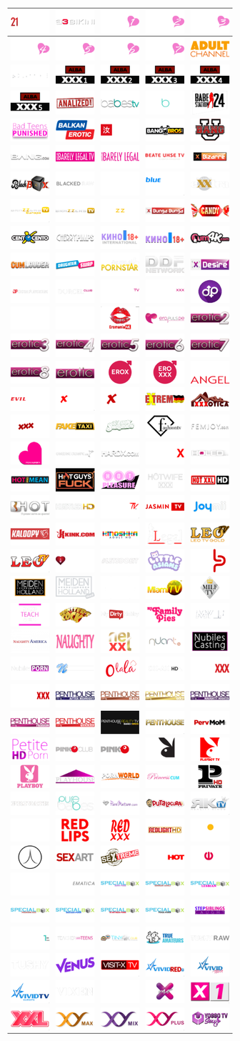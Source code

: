 | ![](https://raw.githubusercontent.com/RevGear/logo/master/Other/Adult/21Sextury.png) | ![](https://raw.githubusercontent.com/RevGear/logo/master/Other/Adult/A3-Bikini.png) | ![](https://raw.githubusercontent.com/RevGear/logo/master/Other/Adult/Adult-Channel-1.png) | ![](https://raw.githubusercontent.com/RevGear/logo/master/Other/Adult/Adult-Channel-2.png) | ![](https://raw.githubusercontent.com/RevGear/logo/master/Other/Adult/Adult-Channel-3.png) | 
|:---:|:---:|:---:|:---:|:---:| 
| ![](https://raw.githubusercontent.com/RevGear/logo/master/Other/Adult/Adult-Channel-4.png) | ![](https://raw.githubusercontent.com/RevGear/logo/master/Other/Adult/Adult-Channel-5.png) | ![](https://raw.githubusercontent.com/RevGear/logo/master/Other/Adult/Adult-Channel-6.png) | ![](https://raw.githubusercontent.com/RevGear/logo/master/Other/Adult/Adult-Channel-7.png) | ![](https://raw.githubusercontent.com/RevGear/logo/master/Other/Adult/Adult-Channel.png) | 
| ![](https://raw.githubusercontent.com/RevGear/logo/master/Other/Adult/Adult-Time.png) | ![](https://raw.githubusercontent.com/RevGear/logo/master/Other/Adult/ALBA-1.png) | ![](https://raw.githubusercontent.com/RevGear/logo/master/Other/Adult/ALBA-2.png) | ![](https://raw.githubusercontent.com/RevGear/logo/master/Other/Adult/ALBA-3.png) | ![](https://raw.githubusercontent.com/RevGear/logo/master/Other/Adult/ALBA-4.png) | 
| ![](https://raw.githubusercontent.com/RevGear/logo/master/Other/Adult/ALBA-5.png) | ![](https://raw.githubusercontent.com/RevGear/logo/master/Other/Adult/Analized.png) | ![](https://raw.githubusercontent.com/RevGear/logo/master/Other/Adult/Babes-TV.png) | ![](https://raw.githubusercontent.com/RevGear/logo/master/Other/Adult/Babes.png) | ![](https://raw.githubusercontent.com/RevGear/logo/master/Other/Adult/Babestation.png) | 
| ![](https://raw.githubusercontent.com/RevGear/logo/master/Other/Adult/Bad-Teens-Punished.png) | ![](https://raw.githubusercontent.com/RevGear/logo/master/Other/Adult/Balkan-Erotic.png) | ![](https://raw.githubusercontent.com/RevGear/logo/master/Other/Adult/Banana-Fever.png) | ![](https://raw.githubusercontent.com/RevGear/logo/master/Other/Adult/Bang-Bros.png) | ![](https://raw.githubusercontent.com/RevGear/logo/master/Other/Adult/Bang-U.png) | 
| ![](https://raw.githubusercontent.com/RevGear/logo/master/Other/Adult/Bang.png) | ![](https://raw.githubusercontent.com/RevGear/logo/master/Other/Adult/Barely-Legal-TV.png) | ![](https://raw.githubusercontent.com/RevGear/logo/master/Other/Adult/Barely-Legal.png) | ![](https://raw.githubusercontent.com/RevGear/logo/master/Other/Adult/Beate-Uhse-TV.png) | ![](https://raw.githubusercontent.com/RevGear/logo/master/Other/Adult/Bizarre.png) | 
| ![](https://raw.githubusercontent.com/RevGear/logo/master/Other/Adult/Blackbox.png) | ![](https://raw.githubusercontent.com/RevGear/logo/master/Other/Adult/Blacked-Raw.png) | ![](https://raw.githubusercontent.com/RevGear/logo/master/Other/Adult/Blacked.png) | ![](https://raw.githubusercontent.com/RevGear/logo/master/Other/Adult/Blue-Hustler.png) | ![](https://raw.githubusercontent.com/RevGear/logo/master/Other/Adult/Brazzers-Exxtra.png) | 
| ![](https://raw.githubusercontent.com/RevGear/logo/master/Other/Adult/Brazzers-TV-Europe.png) | ![](https://raw.githubusercontent.com/RevGear/logo/master/Other/Adult/Brazzers-TV.png) | ![](https://raw.githubusercontent.com/RevGear/logo/master/Other/Adult/Brazzers.png) | ![](https://raw.githubusercontent.com/RevGear/logo/master/Other/Adult/Bunga-Bunga.png) | ![](https://raw.githubusercontent.com/RevGear/logo/master/Other/Adult/Candy-TV.png) | 
| ![](https://raw.githubusercontent.com/RevGear/logo/master/Other/Adult/Cento-X-Cento.png) | ![](https://raw.githubusercontent.com/RevGear/logo/master/Other/Adult/Cherry-Pimps.png) | ![](https://raw.githubusercontent.com/RevGear/logo/master/Other/Adult/Cinema-18-Plus-International.png) | ![](https://raw.githubusercontent.com/RevGear/logo/master/Other/Adult/Cinema-18-Plus.png) | ![](https://raw.githubusercontent.com/RevGear/logo/master/Other/Adult/Cum-4K.png) | 
| ![](https://raw.githubusercontent.com/RevGear/logo/master/Other/Adult/Cum-Louder.png) | ![](https://raw.githubusercontent.com/RevGear/logo/master/Other/Adult/Daughter-Swap.png) | ![](https://raw.githubusercontent.com/RevGear/logo/master/Other/Adult/Day-With-A-Pornstar.png) | ![](https://raw.githubusercontent.com/RevGear/logo/master/Other/Adult/DDF-Network.png) | ![](https://raw.githubusercontent.com/RevGear/logo/master/Other/Adult/Desire.png) | 
| ![](https://raw.githubusercontent.com/RevGear/logo/master/Other/Adult/Digital-Playground.png) | ![](https://raw.githubusercontent.com/RevGear/logo/master/Other/Adult/Dorcel-Club.png) | ![](https://raw.githubusercontent.com/RevGear/logo/master/Other/Adult/Dorcel-TV.png) | ![](https://raw.githubusercontent.com/RevGear/logo/master/Other/Adult/Dorcel-XXX.png) | ![](https://raw.githubusercontent.com/RevGear/logo/master/Other/Adult/Dream-Porn.png) | 
| ![](https://raw.githubusercontent.com/RevGear/logo/master/Other/Adult/Dusk.png) | ![](https://raw.githubusercontent.com/RevGear/logo/master/Other/Adult/Emanuelle.png) | ![](https://raw.githubusercontent.com/RevGear/logo/master/Other/Adult/Eromania-4K.png) | ![](https://raw.githubusercontent.com/RevGear/logo/master/Other/Adult/Eropuls.png) | ![](https://raw.githubusercontent.com/RevGear/logo/master/Other/Adult/Erotic-2.png) | 
| ![](https://raw.githubusercontent.com/RevGear/logo/master/Other/Adult/Erotic-3.png) | ![](https://raw.githubusercontent.com/RevGear/logo/master/Other/Adult/Erotic-4.png) | ![](https://raw.githubusercontent.com/RevGear/logo/master/Other/Adult/Erotic-5.png) | ![](https://raw.githubusercontent.com/RevGear/logo/master/Other/Adult/Erotic-6.png) | ![](https://raw.githubusercontent.com/RevGear/logo/master/Other/Adult/Erotic-7.png) | 
| ![](https://raw.githubusercontent.com/RevGear/logo/master/Other/Adult/Erotic-8.png) | ![](https://raw.githubusercontent.com/RevGear/logo/master/Other/Adult/Erotic.png) | ![](https://raw.githubusercontent.com/RevGear/logo/master/Other/Adult/Erox-HD.png) | ![](https://raw.githubusercontent.com/RevGear/logo/master/Other/Adult/Eroxxx-HD.png) | ![](https://raw.githubusercontent.com/RevGear/logo/master/Other/Adult/Evil-Angel-TV.png) | 
| ![](https://raw.githubusercontent.com/RevGear/logo/master/Other/Adult/Evil-Angel.png) | ![](https://raw.githubusercontent.com/RevGear/logo/master/Other/Adult/Extasy-4K.png) | ![](https://raw.githubusercontent.com/RevGear/logo/master/Other/Adult/Extasy.png) | ![](https://raw.githubusercontent.com/RevGear/logo/master/Other/Adult/Extreme.png) | ![](https://raw.githubusercontent.com/RevGear/logo/master/Other/Adult/Exxxotica.png) | 
| ![](https://raw.githubusercontent.com/RevGear/logo/master/Other/Adult/Exxxtasy.png) | ![](https://raw.githubusercontent.com/RevGear/logo/master/Other/Adult/Fake-Taxi.png) | ![](https://raw.githubusercontent.com/RevGear/logo/master/Other/Adult/Family-Strokes.png) | ![](https://raw.githubusercontent.com/RevGear/logo/master/Other/Adult/Fashion-TV.png) | ![](https://raw.githubusercontent.com/RevGear/logo/master/Other/Adult/Fem-Joy.png) | 
| ![](https://raw.githubusercontent.com/RevGear/logo/master/Other/Adult/French-Lover.png) | ![](https://raw.githubusercontent.com/RevGear/logo/master/Other/Adult/Gangbang-Creampie.png) | ![](https://raw.githubusercontent.com/RevGear/logo/master/Other/Adult/Hard-X.png) | ![](https://raw.githubusercontent.com/RevGear/logo/master/Other/Adult/HardX.png) | ![](https://raw.githubusercontent.com/RevGear/logo/master/Other/Adult/Holed.png) | 
| ![](https://raw.githubusercontent.com/RevGear/logo/master/Other/Adult/Hot-And-Mean.png) | ![](https://raw.githubusercontent.com/RevGear/logo/master/Other/Adult/Hot-Guys-Fuck.png) | ![](https://raw.githubusercontent.com/RevGear/logo/master/Other/Adult/Hot-Pleasure.png) | ![](https://raw.githubusercontent.com/RevGear/logo/master/Other/Adult/Hot-Wife-XXX.png) | ![](https://raw.githubusercontent.com/RevGear/logo/master/Other/Adult/Hot-XXL.png) | 
| ![](https://raw.githubusercontent.com/RevGear/logo/master/Other/Adult/Hot.png) | ![](https://raw.githubusercontent.com/RevGear/logo/master/Other/Adult/Hustler-HD.png) | ![](https://raw.githubusercontent.com/RevGear/logo/master/Other/Adult/Hustler-TV.png) | ![](https://raw.githubusercontent.com/RevGear/logo/master/Other/Adult/Jasmin-TV.png) | ![](https://raw.githubusercontent.com/RevGear/logo/master/Other/Adult/Joy-Mii.png) | 
| ![](https://raw.githubusercontent.com/RevGear/logo/master/Other/Adult/Kaloopy.png) | ![](https://raw.githubusercontent.com/RevGear/logo/master/Other/Adult/Kink.png) | ![](https://raw.githubusercontent.com/RevGear/logo/master/Other/Adult/Kinoshka-Adult.png) | ![](https://raw.githubusercontent.com/RevGear/logo/master/Other/Adult/Legal.png) | ![](https://raw.githubusercontent.com/RevGear/logo/master/Other/Adult/Leo-TV-Gold.png) | 
| ![](https://raw.githubusercontent.com/RevGear/logo/master/Other/Adult/Leo-TV.png) | ![](https://raw.githubusercontent.com/RevGear/logo/master/Other/Adult/Lesbea.png) | ![](https://raw.githubusercontent.com/RevGear/logo/master/Other/Adult/Lets-Doeit.png) | ![](https://raw.githubusercontent.com/RevGear/logo/master/Other/Adult/Little-Asians.png) | ![](https://raw.githubusercontent.com/RevGear/logo/master/Other/Adult/Lust-Pur.png) | 
| ![](https://raw.githubusercontent.com/RevGear/logo/master/Other/Adult/Meiden-Van-Holland.png) | ![](https://raw.githubusercontent.com/RevGear/logo/master/Other/Adult/Meidenvan-Holland-Hard.png) | ![](https://raw.githubusercontent.com/RevGear/logo/master/Other/Adult/MetArt.png) | ![](https://raw.githubusercontent.com/RevGear/logo/master/Other/Adult/Miami-TV.png) | ![](https://raw.githubusercontent.com/RevGear/logo/master/Other/Adult/MILF-TV.png) | 
| ![](https://raw.githubusercontent.com/RevGear/logo/master/Other/Adult/Moms-Teach-Sex.png) | ![](https://raw.githubusercontent.com/RevGear/logo/master/Other/Adult/Monsters-Of-Cock.png) | ![](https://raw.githubusercontent.com/RevGear/logo/master/Other/Adult/My-Dirty-Hobby.png) | ![](https://raw.githubusercontent.com/RevGear/logo/master/Other/Adult/My-Family-Pies.png) | ![](https://raw.githubusercontent.com/RevGear/logo/master/Other/Adult/MYLF.png) | 
| ![](https://raw.githubusercontent.com/RevGear/logo/master/Other/Adult/Naughty-America.png) | ![](https://raw.githubusercontent.com/RevGear/logo/master/Other/Adult/Naughty.png) | ![](https://raw.githubusercontent.com/RevGear/logo/master/Other/Adult/Net-XXL.png) | ![](https://raw.githubusercontent.com/RevGear/logo/master/Other/Adult/Nuart.png) | ![](https://raw.githubusercontent.com/RevGear/logo/master/Other/Adult/Nubiles-Casting.png) | 
| ![](https://raw.githubusercontent.com/RevGear/logo/master/Other/Adult/Nubiles-Porn.png) | ![](https://raw.githubusercontent.com/RevGear/logo/master/Other/Adult/Nubiles.png) | ![](https://raw.githubusercontent.com/RevGear/logo/master/Other/Adult/O-La-La.png) | ![](https://raw.githubusercontent.com/RevGear/logo/master/Other/Adult/Ox-Ax.png) | ![](https://raw.githubusercontent.com/RevGear/logo/master/Other/Adult/Passie-XXX.png) | 
| ![](https://raw.githubusercontent.com/RevGear/logo/master/Other/Adult/Passion-XXX.png) | ![](https://raw.githubusercontent.com/RevGear/logo/master/Other/Adult/Penthouse-After-Midnight.png) | ![](https://raw.githubusercontent.com/RevGear/logo/master/Other/Adult/Penthouse-Black.png) | ![](https://raw.githubusercontent.com/RevGear/logo/master/Other/Adult/Penthouse-Gold.png) | ![](https://raw.githubusercontent.com/RevGear/logo/master/Other/Adult/Penthouse-Naughty-Nights.png) | 
| ![](https://raw.githubusercontent.com/RevGear/logo/master/Other/Adult/Penthouse-Passion.png) | ![](https://raw.githubusercontent.com/RevGear/logo/master/Other/Adult/Penthouse-Quickies.png) | ![](https://raw.githubusercontent.com/RevGear/logo/master/Other/Adult/Penthouse-Reality-TV.png) | ![](https://raw.githubusercontent.com/RevGear/logo/master/Other/Adult/Penthouse.png) | ![](https://raw.githubusercontent.com/RevGear/logo/master/Other/Adult/Perv-Mom.png) | 
| ![](https://raw.githubusercontent.com/RevGear/logo/master/Other/Adult/Petite-HD-Porn.png) | ![](https://raw.githubusercontent.com/RevGear/logo/master/Other/Adult/Pink-O-Club.png) | ![](https://raw.githubusercontent.com/RevGear/logo/master/Other/Adult/Pink-O-TV.png) | ![](https://raw.githubusercontent.com/RevGear/logo/master/Other/Adult/Playboy-TV-Europe.png) | ![](https://raw.githubusercontent.com/RevGear/logo/master/Other/Adult/Playboy-TV-Latin-America.png) | 
| ![](https://raw.githubusercontent.com/RevGear/logo/master/Other/Adult/Playboy.png) | ![](https://raw.githubusercontent.com/RevGear/logo/master/Other/Adult/Playhouse.png) | ![](https://raw.githubusercontent.com/RevGear/logo/master/Other/Adult/PornWorld.png) | ![](https://raw.githubusercontent.com/RevGear/logo/master/Other/Adult/Princess-Cum.png) | ![](https://raw.githubusercontent.com/RevGear/logo/master/Other/Adult/Private-TV.png) | 
| ![](https://raw.githubusercontent.com/RevGear/logo/master/Other/Adult/Private.png) | ![](https://raw.githubusercontent.com/RevGear/logo/master/Other/Adult/Pure-Babes.png) | ![](https://raw.githubusercontent.com/RevGear/logo/master/Other/Adult/Pure-Mature.png) | ![](https://raw.githubusercontent.com/RevGear/logo/master/Other/Adult/Putalocura.png) | ![](https://raw.githubusercontent.com/RevGear/logo/master/Other/Adult/Reality-Kings-TV.png) | 
| ![](https://raw.githubusercontent.com/RevGear/logo/master/Other/Adult/Reality-Kings.png) | ![](https://raw.githubusercontent.com/RevGear/logo/master/Other/Adult/Red-Lips.png) | ![](https://raw.githubusercontent.com/RevGear/logo/master/Other/Adult/Red-XXX.png) | ![](https://raw.githubusercontent.com/RevGear/logo/master/Other/Adult/Redlight-HD.png) | ![](https://raw.githubusercontent.com/RevGear/logo/master/Other/Adult/Russkaya-Noch.png) | 
| ![](https://raw.githubusercontent.com/RevGear/logo/master/Other/Adult/Secret-Circle.png) | ![](https://raw.githubusercontent.com/RevGear/logo/master/Other/Adult/Sex-Art.png) | ![](https://raw.githubusercontent.com/RevGear/logo/master/Other/Adult/Sextreme.png) | ![](https://raw.githubusercontent.com/RevGear/logo/master/Other/Adult/Sexy-Hot.png) | ![](https://raw.githubusercontent.com/RevGear/logo/master/Other/Adult/Shalun.png) | 
| ![](https://raw.githubusercontent.com/RevGear/logo/master/Other/Adult/Silk.png) | ![](https://raw.githubusercontent.com/RevGear/logo/master/Other/Adult/SINematica.png) | ![](https://raw.githubusercontent.com/RevGear/logo/master/Other/Adult/Special-Box-Adult.png) | ![](https://raw.githubusercontent.com/RevGear/logo/master/Other/Adult/Special-Box-German.png) | ![](https://raw.githubusercontent.com/RevGear/logo/master/Other/Adult/Special-Box-Lesbian.png) | 
| ![](https://raw.githubusercontent.com/RevGear/logo/master/Other/Adult/Special-Box-Premium.png) | ![](https://raw.githubusercontent.com/RevGear/logo/master/Other/Adult/Special-Box-Russian.png) | ![](https://raw.githubusercontent.com/RevGear/logo/master/Other/Adult/Special-Box-Tr-Altyaziu.png) | ![](https://raw.githubusercontent.com/RevGear/logo/master/Other/Adult/Special-Box-Yoga.png) | ![](https://raw.githubusercontent.com/RevGear/logo/master/Other/Adult/Step-Siblings-Caught.png) | 
| ![](https://raw.githubusercontent.com/RevGear/logo/master/Other/Adult/Super-One-HD.png) | ![](https://raw.githubusercontent.com/RevGear/logo/master/Other/Adult/Teacher-Fucks-Teens.png) | ![](https://raw.githubusercontent.com/RevGear/logo/master/Other/Adult/Tiny-4K.png) | ![](https://raw.githubusercontent.com/RevGear/logo/master/Other/Adult/True-Amateurs.png) | ![](https://raw.githubusercontent.com/RevGear/logo/master/Other/Adult/Tushy-Raw.png) | 
| ![](https://raw.githubusercontent.com/RevGear/logo/master/Other/Adult/Tushy.png) | ![](https://raw.githubusercontent.com/RevGear/logo/master/Other/Adult/Venus.png) | ![](https://raw.githubusercontent.com/RevGear/logo/master/Other/Adult/Visit-X.png) | ![](https://raw.githubusercontent.com/RevGear/logo/master/Other/Adult/Vivid-Red.png) | ![](https://raw.githubusercontent.com/RevGear/logo/master/Other/Adult/Vivid-Touch.png) | 
| ![](https://raw.githubusercontent.com/RevGear/logo/master/Other/Adult/Vivid-TV-Europe.png) | ![](https://raw.githubusercontent.com/RevGear/logo/master/Other/Adult/Vixen.png) | ![](https://raw.githubusercontent.com/RevGear/logo/master/Other/Adult/Wicked.png) | ![](https://raw.githubusercontent.com/RevGear/logo/master/Other/Adult/X-MO.png) | ![](https://raw.githubusercontent.com/RevGear/logo/master/Other/Adult/X1.png) | 
| ![](https://raw.githubusercontent.com/RevGear/logo/master/Other/Adult/XXL.png) | ![](https://raw.githubusercontent.com/RevGear/logo/master/Other/Adult/XY-Max.png) | ![](https://raw.githubusercontent.com/RevGear/logo/master/Other/Adult/XY-Mix.png) | ![](https://raw.githubusercontent.com/RevGear/logo/master/Other/Adult/XY-Plus.png) | ![](https://raw.githubusercontent.com/RevGear/logo/master/Other/Adult/Yosso-TV-Sexy.png) | 
